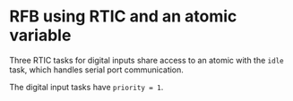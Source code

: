 # RFB using RTIC and an atomic variable

Three RTIC tasks for digital inputs share access to an atomic with the `idle` task,
which handles serial port communication.

The digital input tasks have `priority = 1`.

